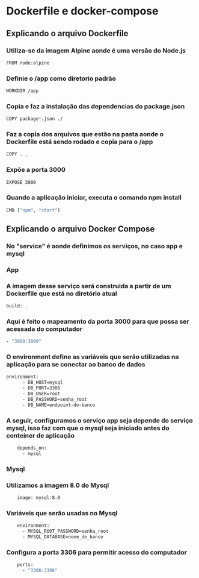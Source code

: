 # Dockerfile e docker-compose

## Explicando o arquivo Dockerfile

### Utiliza-se da imagem Alpine aonde é uma versão do Node.js
```bash
FROM node:alpine
```
### Definie o /app como diretorio padrão
```bash
WORKDIR /app
```
### Copia e faz a instalação das dependencias do package.json
```bash
COPY package*.json ./
```
### Faz a copia dos arquivos que estão na pasta aonde o Dockerfile está sendo rodado e copia para o /app
```bash
COPY . .
```
### Expõe a porta 3000
```bash
EXPOSE 3000
```
### Quando a aplicação iniciar, executa o comando npm install
```bash
CMD ["npm", "start"]
```

## Explicando o arquivo Docker Compose

### No "service" é aonde definimos os serviços, no caso app e mysql
### App
### A imagem desse serviço será construida a partir de um Dockerfile que está no diretório atual
```bash
build: .
```
### Aqui é feito o mapeamento da porta 3000 para que possa ser acessada do computador
```bash
- "3000:3000"
```
### O environment define as variáveis que serão utilizadas na aplicação para se conectar ao banco de dados
```bash
environment:
      - DB_HOST=mysql
      - DB_PORT=3306
      - DB_USER=root
      - DB_PASSWORD=senha_root
      - DB_NAME=endpoint-do-banco
```
### A seguir, configuramos o serviço app seja depende do serviço mysql, isso faz com que o mysql seja iniciado antes do conteiner de aplicação
```bash
    depends_on:
      - mysql
```
### Mysql
### Utilizamos a imagem 8.0 do Mysql
```bash
    image: mysql:8.0
```
### Variáveis que serão usadas no Mysql
```bash
    environment:
      - MYSQL_ROOT_PASSWORD=senha_root
      - MYSQL_DATABASE=nome_do_banco
```
### Configura a porta 3306 para permitir acesso do computador
```bash
    ports:
      - "3306:3306"
```